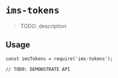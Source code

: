 # `ims-tokens`

> TODO: description

## Usage

```
const imsTokens = require('ims-tokens');

// TODO: DEMONSTRATE API
```
